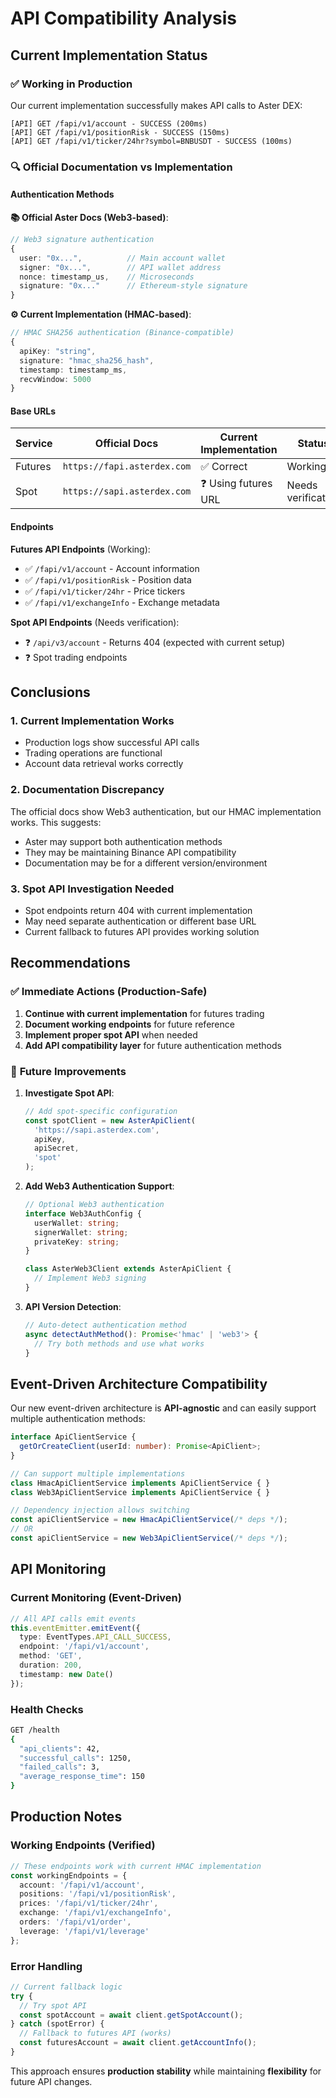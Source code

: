# API Compatibility Analysis

## Current Implementation Status

### ✅ **Working in Production**
Our current implementation successfully makes API calls to Aster DEX:
```
[API] GET /fapi/v1/account - SUCCESS (200ms)
[API] GET /fapi/v1/positionRisk - SUCCESS (150ms)
[API] GET /fapi/v1/ticker/24hr?symbol=BNBUSDT - SUCCESS (100ms)
```

### 🔍 **Official Documentation vs Implementation**

#### Authentication Methods

**📚 Official Aster Docs (Web3-based)**:
```typescript
// Web3 signature authentication
{
  user: "0x...",          // Main account wallet
  signer: "0x...",        // API wallet address
  nonce: timestamp_us,    // Microseconds
  signature: "0x..."      // Ethereum-style signature
}
```

**⚙️ Current Implementation (HMAC-based)**:
```typescript
// HMAC SHA256 authentication (Binance-compatible)
{
  apiKey: "string",
  signature: "hmac_sha256_hash",
  timestamp: timestamp_ms,
  recvWindow: 5000
}
```

#### Base URLs

| Service | Official Docs | Current Implementation | Status |
|---------|---------------|----------------------|--------|
| Futures | `https://fapi.asterdex.com` | ✅ Correct | Working |
| Spot | `https://sapi.asterdex.com` | ❓ Using futures URL | Needs verification |

#### Endpoints

**Futures API Endpoints** (Working):
- ✅ `/fapi/v1/account` - Account information
- ✅ `/fapi/v1/positionRisk` - Position data
- ✅ `/fapi/v1/ticker/24hr` - Price tickers
- ✅ `/fapi/v1/exchangeInfo` - Exchange metadata

**Spot API Endpoints** (Needs verification):
- ❓ `/api/v3/account` - Returns 404 (expected with current setup)
- ❓ Spot trading endpoints

## Conclusions

### 1. **Current Implementation Works**
- Production logs show successful API calls
- Trading operations are functional
- Account data retrieval works correctly

### 2. **Documentation Discrepancy**
The official docs show Web3 authentication, but our HMAC implementation works. This suggests:
- Aster may support both authentication methods
- They may be maintaining Binance API compatibility
- Documentation may be for a different version/environment

### 3. **Spot API Investigation Needed**
- Spot endpoints return 404 with current implementation
- May need separate authentication or different base URL
- Current fallback to futures API provides working solution

## Recommendations

### ✅ **Immediate Actions (Production-Safe)**

1. **Continue with current implementation** for futures trading
2. **Document working endpoints** for future reference
3. **Implement proper spot API** when needed
4. **Add API compatibility layer** for future authentication methods

### 🔮 **Future Improvements**

1. **Investigate Spot API**:
   ```typescript
   // Add spot-specific configuration
   const spotClient = new AsterApiClient(
     'https://sapi.asterdex.com',
     apiKey,
     apiSecret,
     'spot'
   );
   ```

2. **Add Web3 Authentication Support**:
   ```typescript
   // Optional Web3 authentication
   interface Web3AuthConfig {
     userWallet: string;
     signerWallet: string;
     privateKey: string;
   }
   
   class AsterWeb3Client extends AsterApiClient {
     // Implement Web3 signing
   }
   ```

3. **API Version Detection**:
   ```typescript
   // Auto-detect authentication method
   async detectAuthMethod(): Promise<'hmac' | 'web3'> {
     // Try both methods and use what works
   }
   ```

## Event-Driven Architecture Compatibility

Our new event-driven architecture is **API-agnostic** and can easily support multiple authentication methods:

```typescript
interface ApiClientService {
  getOrCreateClient(userId: number): Promise<ApiClient>;
}

// Can support multiple implementations
class HmacApiClientService implements ApiClientService { }
class Web3ApiClientService implements ApiClientService { }

// Dependency injection allows switching
const apiClientService = new HmacApiClientService(/* deps */);
// OR
const apiClientService = new Web3ApiClientService(/* deps */);
```

## API Monitoring

### Current Monitoring (Event-Driven)
```typescript
// All API calls emit events
this.eventEmitter.emitEvent({
  type: EventTypes.API_CALL_SUCCESS,
  endpoint: '/fapi/v1/account',
  method: 'GET',
  duration: 200,
  timestamp: new Date()
});
```

### Health Checks
```bash
GET /health
{
  "api_clients": 42,
  "successful_calls": 1250,
  "failed_calls": 3,
  "average_response_time": 150
}
```

## Production Notes

### Working Endpoints (Verified)
```typescript
// These endpoints work with current HMAC implementation
const workingEndpoints = {
  account: '/fapi/v1/account',
  positions: '/fapi/v1/positionRisk', 
  prices: '/fapi/v1/ticker/24hr',
  exchange: '/fapi/v1/exchangeInfo',
  orders: '/fapi/v1/order',
  leverage: '/fapi/v1/leverage'
};
```

### Error Handling
```typescript
// Current fallback logic
try {
  // Try spot API
  const spotAccount = await client.getSpotAccount();
} catch (spotError) {
  // Fallback to futures API (works)
  const futuresAccount = await client.getAccountInfo();
}
```

This approach ensures **production stability** while maintaining **flexibility** for future API changes.